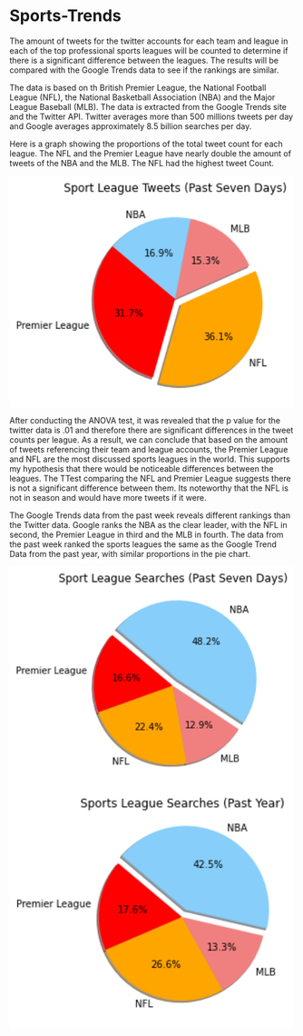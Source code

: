 # Sports-Trends

The amount of tweets for the twitter accounts for each team and league in each of the top professional sports leagues will be counted to determine if there is a significant difference between the leagues. The results will be compared with the Google Trends data to see if the rankings are similar.

The data is based on th British Premier League, the National Football League (NFL), the National Basketball Association (NBA) and the Major League Baseball (MLB). The data is extracted from the Google Trends site and the Twitter API. Twitter averages more than 500 millions tweets per day and Google averages approximately 8.5 billion searches per day. 

Here is a graph showing the proportions of the total tweet count for each league. The NFL and the Premier League have nearly double the amount of tweets of the NBA and the MLB. The NFL had the highest tweet Count. 

<img align="center" src="Graphs/Tweet League %25.png" width="500" />

After conducting the ANOVA test, it was revealed that the p value for the twitter data is .01 and therefore there are significant differences in the tweet counts per league. As a result, we can conclude that based on the amount of tweets referencing their team and league accounts, the Premier League and NFL are the most discussed sports leagues in the world. This supports my hypothesis that there would be noticeable differences between the leagues. The TTest comparing the NFL and Premier League suggests there is not a significant difference between them. Its noteworthy that the NFL is not in season and would have more tweets if it were.

The Google Trends data from the past week reveals different rankings than the Twitter data. Google ranks the NBA as the clear leader, with the NFL in second, the Premier League in third and the MLB in fourth. The data from the past week ranked the sports leagues the same as the Google Trend Data from the past year, with similar proportions in the pie chart.

<img align="center" src="Graphs/League Google Searches Week.png" width="500" />

<img align="center" src="Graphs/League Google Searches Year.png" width="500" />
